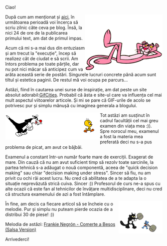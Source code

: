 Ciao!


<img align="right" src="images/panther.gif"></img>

După cum am menționat și <a href="https://blog.pseudot.org/posts/exerci%C8%9Biu-de-scriere-0/exerci%C8%9Biu-de-scriere-0.html">aici</a>, în următoarea perioadă voi încerca să scriu zilnic câte ceva pe blog.
Însă, la nici 24 de ore de la publicarea primului text, am dat de primul impas.

Acum că mi s-a mai dus din entuziasm și am trecut la "execuție", încep să realizez cât de ciudat e să scrii. Am întors problema pe toate părțile, dar nu pot nici măcar să anticipez cum va arăta această serie de postări.
Singurele lucruri concrete până acum sunt tiltul și estetica paginii. De restul mă voi ocupa pe parcurs...

Astăzi, fiind în cautarea unei surse de inspirație, am dat peste un site absolut adorabil:<a href="https://gifcities.org/">GifCities</a>. Probabil că ăsta e site-ul care va influența cel mai mult aspectul viitoarelor articole. Și mi se pare că GIF-urile de acolo se potrivesc pur și simplu mănușă cu imaginea generala a blogului.

<p><img align="left" src="images/tweety.gif"></img><p>


<p>
Tot astăzi am susținut în cadrul facultății cel mai greu examen din viața mea :)). Spre norocul meu, examenul a fost la materia mea preferată deci nu s-a pus problema de picat, am avut ce bâjbâi.

</p>

Examenul a constant într-un număr foarte mare de exerciții. Exagerat de mare. Din cauză că nu am avut suficient timp să rezolv toate sarcinile, la partea tehnică s-a adăugat o nouă componentă, aceea de "quick decision making" sau chiar "decision making under stress". Sincer să fiu, nu am privit cu ochi răi acest lucru. Nu cred că abilitatea de a te adapta la o situație neprevăzută strică cuiva. Sincer :)) Profesorul de curs ne-a spus cu alte ocazii că este fan al tehnicilor de învățare multidisciplinare, deci nu cred că structura examenului de azi a fost întâmplare.

<p><img align="right" src="images/mouse.gif"></img><p>


În fine, am decis ca fiecare articol să se încheie cu o melodie. Pur și simplu nu puteam pierde ocazia de a distribui 30 de piese! :))

Melodia de astăzi: <a href="https://www.youtube.com/watch?v=FzpY3KQZ5p0">Frankie Negrón - Comerte a Besos (Salsa Version)</a>

Arrivederci!
